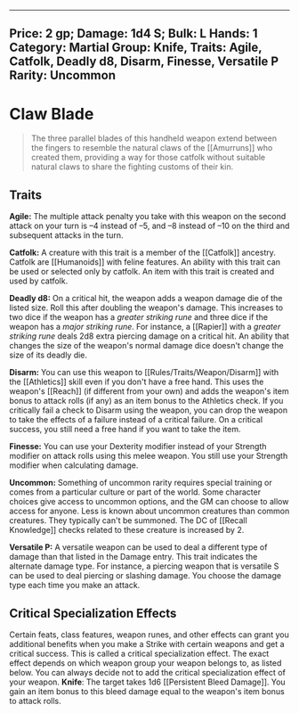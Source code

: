 
---
Price: 2 gp;
Damage: 1d4 S;
Bulk: L
Hands: 1
Category: Martial
Group: Knife,
Traits: Agile, Catfolk, Deadly d8, Disarm, Finesse, Versatile P
Rarity: Uncommon
---

# Claw Blade

> The three parallel blades of this handheld weapon extend between the fingers to resemble the natural claws of the [[Amurruns]] who created them, providing a way for those catfolk without suitable natural claws to share the fighting customs of their kin.

## Traits

**Agile:** The multiple attack penalty you take with this weapon on the second attack on your turn is –4 instead of –5, and –8 instead of –10 on the third and subsequent attacks in the turn.

**Catfolk:** A creature with this trait is a member of the [[Catfolk]] ancestry. Catfolk are [[Humanoids]] with feline features. An ability with this trait can be used or selected only by catfolk. An item with this trait is created and used by catfolk.

**Deadly d8:** On a critical hit, the weapon adds a weapon damage die of the listed size. Roll this after doubling the weapon's damage. This increases to two dice if the weapon has a *greater striking rune* and three dice if the weapon has a *major striking rune*. For instance, a [[Rapier]] with a *greater striking rune* deals 2d8 extra piercing damage on a critical hit. An ability that changes the size of the weapon's normal damage dice doesn't change the size of its deadly die.

**Disarm:** You can use this weapon to [[Rules/Traits/Weapon/Disarm]] with the [[Athletics]] skill even if you don't have a free hand. This uses the weapon's [[Reach]] (if different from your own) and adds the weapon's item bonus to attack rolls (if any) as an item bonus to the Athletics check. If you critically fail a check to Disarm using the weapon, you can drop the weapon to take the effects of a failure instead of a critical failure. On a critical success, you still need a free hand if you want to take the item.

**Finesse:** You can use your Dexterity modifier instead of your Strength modifier on attack rolls using this melee weapon. You still use your Strength modifier when calculating damage.

**Uncommon:** Something of uncommon rarity requires special training or comes from a particular culture or part of the world. Some character choices give access to uncommon options, and the GM can choose to allow access for anyone. Less is known about uncommon creatures than common creatures. They typically can't be summoned. The DC of [[Recall Knowledge]] checks related to these creature is increased by 2.

**Versatile P:** A versatile weapon can be used to deal a different type of damage than that listed in the Damage entry. This trait indicates the alternate damage type. For instance, a piercing weapon that is versatile S can be used to deal piercing or slashing damage. You choose the damage type each time you make an attack.

## Critical Specialization Effects

Certain feats, class features, weapon runes, and other effects can grant you additional benefits when you make a Strike with certain weapons and get a critical success. This is called a critical specialization effect. The exact effect depends on which weapon group your weapon belongs to, as listed below. You can always decide not to add the critical specialization effect of your weapon.
**Knife**: The target takes 1d6 [[Persistent Bleed Damage]]. You gain an item bonus to this bleed damage equal to the weapon's item bonus to attack rolls.
